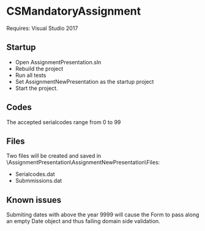 # CSMandatoryAssignment

Requires: Visual Studio 2017

## Startup
- Open AssignmentPresentation.sln
- Rebuild the project
- Run all tests
- Set AssignmentNewPresentation as the startup project
- Start the project.

## Codes
The accepted serialcodes range from 0 to 99

## Files
Two files will be created and saved in \AssignmentPresentation\AssignmentNewPresentation\Files:
- Serialcodes.dat
- Submmissions.dat

## Known issues
Submiting dates with above the year 9999 will cause the Form to pass along an empty Date object and thus failing domain side validation.